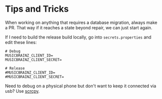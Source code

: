 # Tips and Tricks

When working on anything that requires a database migration, always make a PR.
That way if it reaches a state beyond repair, we can just start again.

If I need to build the release build locally, go into `secrets.properties` and edit these lines:
```
# Debug
MUSICBRAINZ_CLIENT_ID=
MUSICBRAINZ_CLIENT_SECRET=

# Release
#MUSICBRAINZ_CLIENT_ID=
#MUSICBRAINZ_CLIENT_SECRET=
```

Need to debug on a physical phone but don't want to keep it connected via usb?
Use [scrcpy](https://github.com/Genymobile/scrcpy/blob/master/doc/device.md).

